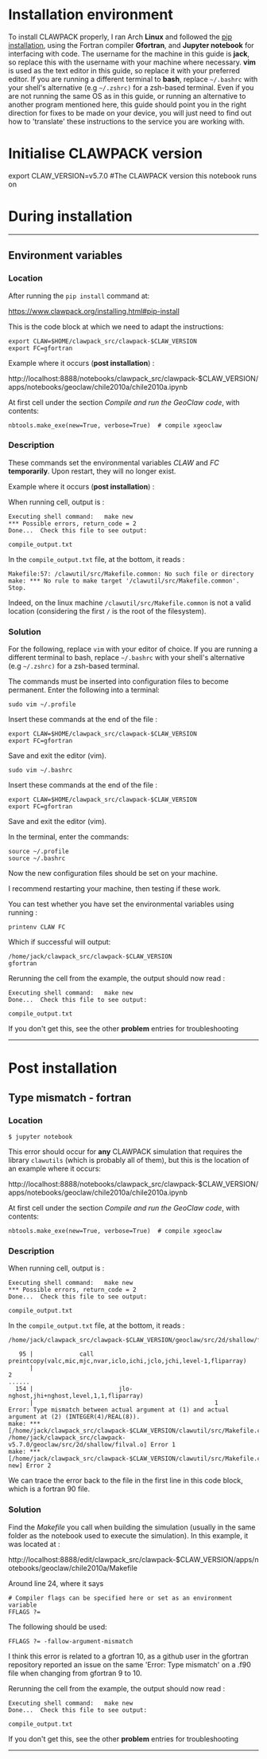 # Installation environment

To install CLAWPACK properly, I ran Arch **Linux** and followed the [pip installation](https://www.clawpack.org/installing.html#pip-install), using the Fortran compiler **Gfortran**, and **Jupyter notebook** for interfacing with code. The username for the machine in this guide is **jack**, so replace this with the username with your machine where necessary. **vim** is used as the text editor in this guide, so replace it with your preferred editor. If you are running a different terminal to **bash**, replace `~/.bashrc` with your shell's alternative (e.g `~/.zshrc)` for a zsh-based terminal.
Even if you are not running the same OS as in this guide, or running an alternative to another program mentioned here, this guide should point you in the right direction for fixes to be made on your device, you will just need to find out how to 'translate' these instructions to the service you are working with.

# Initialise CLAWPACK version

export CLAW_VERSION=v5.7.0 #The CLAWPACK version this notebook runs on 

# During installation

---

## Environment variables

### Location

After running the `pip install` command at:

https://www.clawpack.org/installing.html#pip-install

This is the code block at which we need to adapt the instructions:

```
export CLAW=$HOME/clawpack_src/clawpack-$CLAW_VERSION
export FC=gfortran
```

Example where it occurs (**post installation**) :

http://localhost:8888/notebooks/clawpack_src/clawpack-$CLAW_VERSION/apps/notebooks/geoclaw/chile2010a/chile2010a.ipynb

At first cell under the section *Compile and run the GeoClaw code*, with contents:

```
nbtools.make_exe(new=True, verbose=True)  # compile xgeoclaw
```

### Description

These commands set the environmental variables *CLAW* and *FC* **temporarily**. Upon restart, they will no longer exist.

Example where it occurs (**post installation**) :

When running cell, output is :

```
Executing shell command:   make new
*** Possible errors, return_code = 2
Done...  Check this file to see output:

compile_output.txt
```

In the `compile_output.txt` file, at the bottom, it reads :

```
Makefile:57: /clawutil/src/Makefile.common: No such file or directory
make: *** No rule to make target '/clawutil/src/Makefile.common'.  Stop.
```

Indeed, on the linux machine `/clawutil/src/Makefile.common` is not a valid location (considering the first `/` is the root of the filesystem).

### Solution

For the following, replace `vim` with your editor of choice. If you are running a different terminal to bash, replace `~/.bashrc` with your shell's alternative (e.g `~/.zshrc)` for a zsh-based terminal.

The commands must be inserted into configuration files to become permanent. Enter the following into a terminal:

`sudo vim ~/.profile`

Insert these commands at the end of the file :

```
export CLAW=$HOME/clawpack_src/clawpack-$CLAW_VERSION
export FC=gfortran
```

Save and exit the editor (vim).

`sudo vim ~/.bashrc`

Insert these commands at the end of the file :

```
export CLAW=$HOME/clawpack_src/clawpack-$CLAW_VERSION
export FC=gfortran
```

Save and exit the editor (vim).

In the terminal, enter the commands:

```
source ~/.profile
source ~/.bashrc
```

Now the new configuration files should be set on your machine.

I recommend restarting your machine, then testing if these work.

You can test whether you have set the environmental variables using running :

```
printenv CLAW FC
```

Which if successful will output:

```
/home/jack/clawpack_src/clawpack-$CLAW_VERSION
gfortran
```

Rerunning the cell from the example, the output should now read :

```
Executing shell command:   make new
Done...  Check this file to see output:

compile_output.txt
```

If you don't get this, see the other **problem** entries for troubleshooting

---

# Post installation

## Type mismatch - fortran

### Location

`$ jupyter notebook`

This error should occur for **any** CLAWPACK simulation that requires the library `clawutils` (which is probably all of them), but this is the location of an example where it occurs:

http://localhost:8888/notebooks/clawpack_src/clawpack-$CLAW_VERSION/apps/notebooks/geoclaw/chile2010a/chile2010a.ipynb

At first cell under the section *Compile and run the GeoClaw code*, with contents:

```
nbtools.make_exe(new=True, verbose=True)  # compile xgeoclaw
```

### Description

When running cell, output is :

```
Executing shell command:   make new
*** Possible errors, return_code = 2
Done...  Check this file to see output:

compile_output.txt
```

In the `compile_output.txt` file, at the bottom, it reads :

```
/home/jack/clawpack_src/clawpack-$CLAW_VERSION/geoclaw/src/2d/shallow/filval.f90:154:51:

   95 |             call preintcopy(valc,mic,mjc,nvar,iclo,ichi,jclo,jchi,level-1,fliparray)
      |                                                                          2
......
  154 |                        jlo-nghost,jhi+nghost,level,1,1,fliparray)
      |                                                   1
Error: Type mismatch between actual argument at (1) and actual argument at (2) (INTEGER(4)/REAL(8)).
make: *** [/home/jack/clawpack_src/clawpack-$CLAW_VERSION/clawutil/src/Makefile.common:130: /home/jack/clawpack_src/clawpack-v5.7.0/geoclaw/src/2d/shallow/filval.o] Error 1
make: *** [/home/jack/clawpack_src/clawpack-$CLAW_VERSION/clawutil/src/Makefile.common:274: new] Error 2
```

We can trace the error back to the file in the first line in this code block, which is a fortran 90 file.

### Solution

Find the *Makefile* you call when building the simulation (usually in the same folder as the notebook used to execute the simulation). In this example, it was located at :

http://localhost:8888/edit/clawpack_src/clawpack-$CLAW_VERSION/apps/notebooks/geoclaw/chile2010a/Makefile

Around line 24, where it says

```
# Compiler flags can be specified here or set as an environment variable
FFLAGS ?= 
```

The following should be used:

```
FFLAGS ?= -fallow-argument-mismatch
```

I think this error is related to a gfortran 10, as a github user in the gfortran repository reported an issue on the same 'Error: Type mismatch' on a .f90 file when changing from gfortran 9 to 10.

Rerunning the cell from the example, the output should now read :

```
Executing shell command:   make new
Done...  Check this file to see output:

compile_output.txt
```

If you don't get this, see the other **problem** entries for troubleshooting

---
